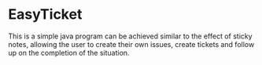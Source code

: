 # EasyTicket
This is a simple java program can be achieved similar to the effect of sticky notes, allowing the user to create their own issues, create tickets and follow up on the completion of the situation.
